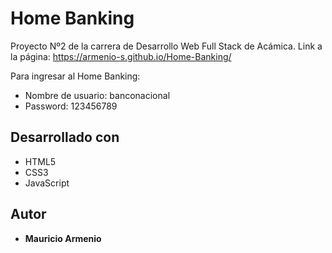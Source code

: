 # Home Banking

Proyecto Nº2 de la carrera de Desarrollo Web Full Stack de Acámica. Link a la página: https://armenio-s.github.io/Home-Banking/

Para ingresar al Home Banking:
* Nombre de usuario: banconacional
* Password: 123456789

## Desarrollado con

* HTML5
* CSS3
* JavaScript

## Autor

* **Mauricio Armenio**
